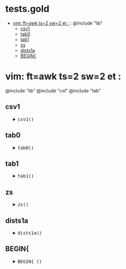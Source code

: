 #  tests.gold
- [vim: ft=awk ts=2 sw=2 et :](#vimftawkts2sw2et) : @include "lib"
  - [csv1](#csv1)
  - [tab0](#tab0)
  - [tab1](#tab1)
  - [zs](#zs)
  - [dists1a](#dists1a)
  - [BEGIN{](#begin)


# vim: ft=awk ts=2 sw=2 et :
@include "lib"
@include "col"
@include "tab"

## csv1

<ul><details><summary><tt>csv1()</tt></summary>

```awk
function csv1(s,    f,d,a) {
  d = Gold.dot 
  f = d d "/data/" "weather" d "csv"
  while(csv(a, f)) o(a)
}
```

</details></ul>

## tab0

<ul><details><summary><tt>tab0()</tt></summary>

```awk
function tab0(s,rows,f,  d,t) {
  d = Gold.dot 
  Tab(t)
  TabLoad(t,d d "/data/" f d "csv")
  ok(s,rows,length(t.rows))
}
```

</details></ul>

## tab1

<ul><details><summary><tt>tab1()</tt></summary>

```awk
function tab1(i,t) { print(10); tab0(i,14,  "weather")}
function tab2(i,t) { tab0(i,398, "auto93" )}
```

</details></ul>

## zs

<ul><details><summary><tt>zs()</tt></summary>

```awk
function zs(    n,a,i) {
   n=10^4
   while(--n > 0) a[n]=z(10,1)
   asort(a)
   for(i=0;i<=length(a);i = int(i+ length(a)/20))
      print(i,a[i])
}
function num1(s, n,a,i) {
  Num(n)
  split("11,21,10,42,53",a,/,/)
  for(i in a) add(n, asNum(a[i]))
  ok(s, 19.243, 19.244, 0.01) }
```

</details></ul>

## dists1a

<ul><details><summary><tt>dists1a()</tt></summary>

```awk
function dists1a(f,   d,t) {
  d = Gold.dot 
  Tab(t)
  TabLoad(t,d d "/data/" f d "csv")
  n=50
  for(r1 in t.rows)
    for(r2 in t.rows) 
      if(r1>r2) { #&& r1==924046 && r2==332195) {
        if(--n <0) return 1
        print(r1,r2,RowDist(t.rows[r1], t.rows[r2], t, t.xs),
             o(t.rows[r1].cells),
             o(t.rows[r2].cells))
}}
```

</details></ul>

## BEGIN{ 

<ul><details><summary><tt>BEGIN{ ()</tt></summary>

```awk
BEGIN{ 
  srand(1)
  #tests("csv1"); 
  #tests("tab2")
  #zs()
  #tests("num1")
  dists1a("weather")
}
```

</details></ul>
